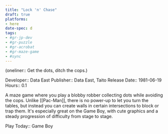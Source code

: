 ```yaml
---
title: "Lock 'n' Chase"
draft: true
platforms:
- here
date-spec: d
tags:
- #gr-jp-dev 
- #gr-puzzle 
- #gr-acrobat 
- #gr-maze-game 
- #sync
---
```


(oneliner:: Get the dots, ditch the cops.)

Developer:: Data East
Publisher:: Data East, Taito
Release Date:: 1981-06-19
Hours:: 0.1

A maze game where you play a blobby robber collecting dots while avoiding the cops. Unlike [[Pac-Man]], there is no power-up to let you turn the tables, but instead you can create walls in certain intersections to block or trap them. It's especially great on the Game Boy, with cute graphics and a steady progression of difficulty from stage to stage.

Play Today:: Game Boy